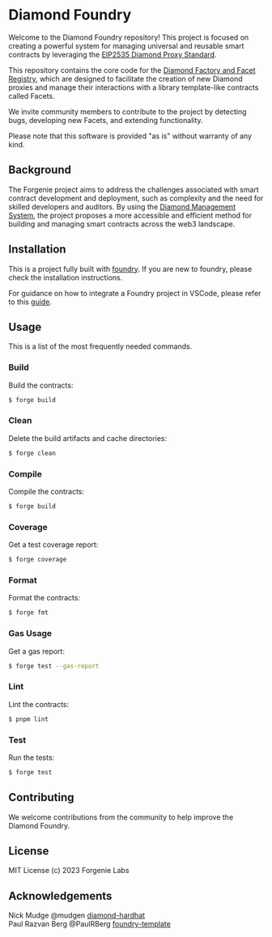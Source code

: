 # Diamond Foundry

Welcome to the Diamond Foundry repository! This project is focused on creating a powerful system for managing universal and reusable smart contracts by leveraging the [EIP2535 Diamond Proxy Standard](https://eips.ethereum.org/EIPS/eip-2535). 

This repository contains the core code for the [Diamond Factory and Facet Registry](https://medium.com/@alexeluca.spataru/achieving-universal-and-reusable-smart-contracts-via-erc2535-diamond-proxy-standard-ba4c9f5ac5bc), which are designed to facilitate the creation of new Diamond proxies and manage their interactions with a library template-like contracts called Facets.

We invite community members to contribute to the project by detecting bugs, developing new Facets, and extending functionality. 

Please note that this software is provided "as is" without warranty of any kind.

## Background

The Forgenie project aims to address the challenges associated with smart contract development and deployment, such as complexity and the need for skilled developers and auditors. By using the [Diamond Management System](https://medium.com/@alexeluca.spataru/transforming-web3-through-a-diamond-management-system-d2efa560ea7f), the project proposes a more accessible and efficient method for building and managing smart contracts across the web3 landscape.


## Installation
This is a project fully built with [foundry](https://github.com/foundry-rs/foundry). If you are new to foundry, please check the installation instructions.

For guidance on how to integrate a Foundry project in VSCode, please refer to this
[guide](https://book.getfoundry.sh/config/vscode).


## Usage

This is a list of the most frequently needed commands.

### Build

Build the contracts:

```sh
$ forge build
```

### Clean

Delete the build artifacts and cache directories:

```sh
$ forge clean
```

### Compile

Compile the contracts:

```sh
$ forge build
```

### Coverage

Get a test coverage report:

```sh
$ forge coverage
``` 


### Format

Format the contracts:

```sh
$ forge fmt
```

### Gas Usage

Get a gas report:

```sh
$ forge test --gas-report
```

### Lint

Lint the contracts:

```sh
$ pnpm lint
```

### Test

Run the tests:

```sh
$ forge test
```

## Contributing

We welcome contributions from the community to help improve the Diamond Foundry.

## License
MIT License (c) 2023 Forgenie Labs

## Acknowledgements

Nick Mudge @mudgen [diamond-hardhat](https://github.com/mudgen/diamond)  
Paul Razvan Berg @PaulRBerg [foundry-template](https://github.com/PaulRBerg/foundry-template)

